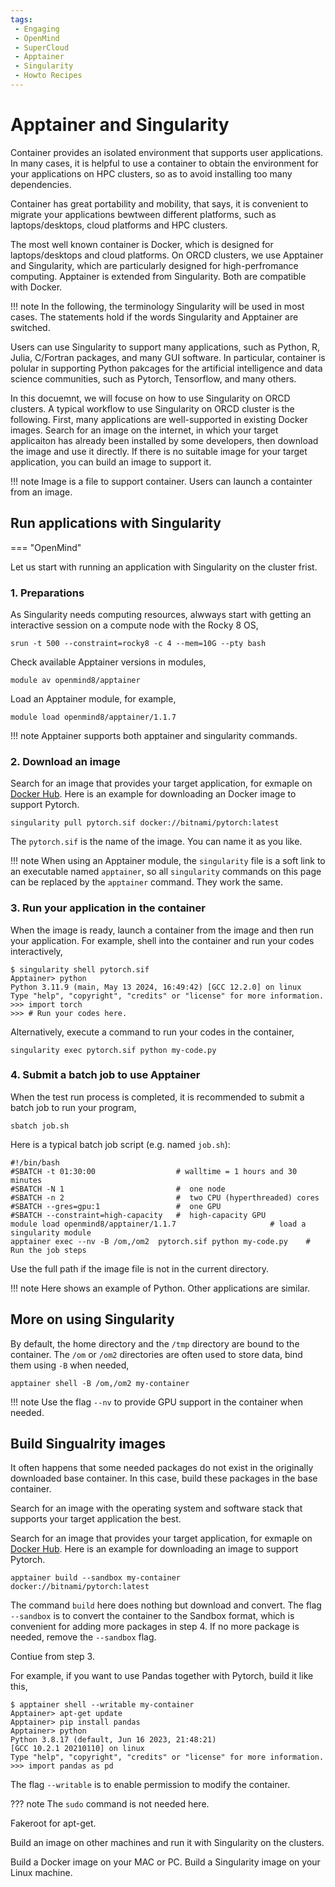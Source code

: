 ```yaml
---
tags:
 - Engaging
 - OpenMind
 - SuperCloud
 - Apptainer
 - Singularity
 - Howto Recipes
---
```


# Apptainer and Singularity

Container provides an isolated environment that supports user applications. In many cases, it is helpful to use a container to obtain the environment for your applications on HPC clusters, so as to avoid installing too many dependencies.

Container has great portability and mobility, that says, it is convenient to migrate your applications bewtween different platforms, such as laptops/desktops, cloud platforms and HPC clusters. 

The most well known container is Docker, which is designed for laptops/desktops and cloud platforms. On ORCD clusters, we use Apptainer and Singularity, which are particularly designed for high-perfromance computing. Apptainer is extended from Singularity. Both are compatible with Docker. 

!!! note 
    In the following, the terminology Singularity will be used in most cases. The statements hold if the words Singularity and Apptainer are switched. 

Users can use Singularity to support many applications, such as Python, R, Julia, C/Fortran packages, and many GUI software. In particular, container is polular in supporting Python pakcages for the artificial intelligence and data science communities, such as Pytorch, Tensorflow, and many others. 

In this docuemnt, we will focuse on how to use Singularity on ORCD clusters. A typical workflow to use Singularity on ORCD cluster is the following. First, many applications are well-supported in existing Docker images. Search for an image on the internet, in which your target applicaiton has already been installed by some developers, then download the image and use it directly. If there is no suitable image for your target application, you can build an image to support it.

!!! note 
    Image is a file to support container. Users can launch a containter from an image. 


## Run applications with Singularity

=== "OpenMind"

Let us start with running an application with Singularity on the cluster frist. 

### 1. Preparations

As Singularity needs computing resources, alwways start with getting an interactive session on a compute node with the Rocky 8 OS,
```
srun -t 500 --constraint=rocky8 -c 4 --mem=10G --pty bash
```
Check available Apptainer versions in modules,
```
module av openmind8/apptainer
```
Load an Apptainer module, for example, 
```
module load openmind8/apptainer/1.1.7
```

!!! note 
    Apptainer supports both apptainer and singularity commands.


### 2. Download an image

Search for an image that provides your target application, for exmaple on [Docker Hub](https://hub.docker.com/). Here is an example for downloading an Docker image to support Pytorch. 
```
singularity pull pytorch.sif docker://bitnami/pytorch:latest
```
The `pytorch.sif` is the name of the image. You can name it as you like. 

!!! note 
    When using an Apptainer module, the `singularity` file is a soft link to an executable named `apptainer`, so all `singularity` commands on this page can be replaced by the `apptainer` command. They work the same. 


### 3. Run your application in the container

When the image is ready, launch a container from the image and then run your application. For example, shell into the container and run your codes interactively,  
```
$ singularity shell pytorch.sif 
Apptainer> python
Python 3.11.9 (main, May 13 2024, 16:49:42) [GCC 12.2.0] on linux
Type "help", "copyright", "credits" or "license" for more information.
>>> import torch
>>> # Run your codes here.
```

Alternatively, execute a command to run your codes in the container, 
```
singularity exec pytorch.sif python my-code.py
```

### 4. Submit a batch job to use Apptainer 

When the test run process is completed, it is recommended to submit a batch job to run your program, 
```
sbatch job.sh
```

Here is a typical batch job script (e.g. named `job.sh`):
```
#!/bin/bash                      
#SBATCH -t 01:30:00                  # walltime = 1 hours and 30 minutes
#SBATCH -N 1                         #  one node
#SBATCH -n 2                         #  two CPU (hyperthreaded) cores
#SBATCH --gres=gpu:1                 #  one GPU
#SBATCH --constraint=high-capacity   #  high-capacity GPU
module load openmind8/apptainer/1.1.7                     # load a singularity module
apptainer exec --nv -B /om,/om2  pytorch.sif python my-code.py    # Run the job steps 
```
Use the full path if the image file is not in the current directory. 

!!! note
    Here shows an example of Python. Other applications are similar.  


## More on using Singularity

By default, the home directory and the `/tmp` directory are bound to the container. The `/om` or `/om2` directories are often used to store data, bind them using `-B` when needed,
```
apptainer shell -B /om,/om2 my-container
```

!!! note 
    Use the flag `--nv` to provide GPU support in the container when needed. 

## Build Singualrity images

It often happens that some needed packages do not exist in the originally downloaded base container. In this case, build these packages in the base container. 

Search for an image with the operating system and software stack that supports your target application the best. 

Search for an image that provides your target application, for exmaple on [Docker Hub](https://hub.docker.com/). Here is an example for downloading an image to support Pytorch. 
```
apptainer build --sandbox my-container  docker://bitnami/pytorch:latest
```

The command `build` here does nothing but download and convert. The flag `--sandbox` is to convert the container to the Sandbox format, which is convenient for adding more packages in step 4. If no more package is needed, remove the `--sandbox` flag. 

Contiue from step 3. 

For example, if you want to use Pandas together with Pytorch, build it like this,
```
$ apptainer shell --writable my-container
Apptainer> apt-get update
Apptainer> pip install pandas
Apptainer> python 
Python 3.8.17 (default, Jun 16 2023, 21:48:21) 
[GCC 10.2.1 20210110] on linux
Type "help", "copyright", "credits" or "license" for more information.
>>> import pandas as pd
```

The flag `--writable` is to enable permission to modify the container. 

??? note
    The `sudo` command is not needed here. 

Fakeroot for apt-get.

Build an image on other machines and run it with Singularity on the clusters. 

Build a Docker image on your MAC or PC. 
Build a Singularity image on your Linux machine.

